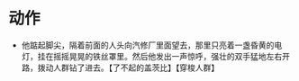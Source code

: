 # 动作

- 他踮起脚尖，隔着前面的人头向汽修厂里面望去，那里只亮着一盏昏黄的电灯，挂在摇摇晃晃的铁丝罩里。然后他发出一声惊呼，强壮的双手猛地左右开路，拨动人群钻了进去。【了不起的盖茨比】【穿梭人群】